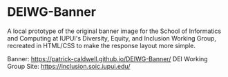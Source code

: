 # DEIWG-Banner

A local prototype of the original banner image for the School of Informatics and Computing at IUPUI's Diversity, Equity, and Inclusion Working Group, recreated in HTML/CSS to make the response layout more simple.


Banner: https://patrick-caldwell.github.io/DEIWG-Banner/
DEI Working Group Site: https://inclusion.soic.iupui.edu/
